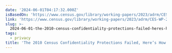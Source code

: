 ```yaml
---
date: '2024-06-01T04:17:32.000Z'
isBasedOn: 'https://www.census.gov/library/working-papers/2023/adrm/CES-WP-23-63.html'
link: 'https://www.census.gov/library/working-papers/2023/adrm/CES-WP-23-63.html'
slug: >-
  2024-06-01-the-2010-census-confidentiality-protections-failed-heres-how-and-why
tags:
  - privacy
title: 'The 2010 Census Confidentiality Protections Failed, Here’s How And Why'
---
```

 
